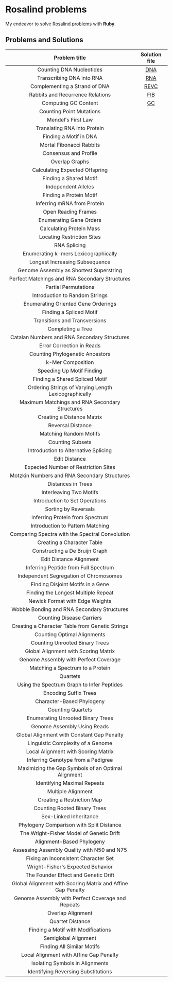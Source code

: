 Rosalind problems
=================

My endeavor to solve [Rosalind problems](http://rosalind.info/problems/list-view/) with **Ruby**.

## Problems and Solutions

|Problem title|Solution file|
|:-----------:|:-----------:|
|Counting DNA Nucleotides|[DNA](dna.rb)|
|Transcribing DNA into RNA|[RNA](rna.rb)|
|Complementing a Strand of DNA|[REVC](revc.rb)|
|Rabbits and Recurrence Relations|[FIB](fib.rb)|
|Computing GC Content|[GC](gc.rb)|
|Counting Point Mutations||
|Mendel's First Law||
|Translating RNA into Protein||
|Finding a Motif in DNA||
|Mortal Fibonacci Rabbits||
|Consensus and Profile||
|Overlap Graphs||
|Calculating Expected Offspring||
|Finding a Shared Motif||
|Independent Alleles||
|Finding a Protein Motif||
|Inferring mRNA from Protein||
|Open Reading Frames||
|Enumerating Gene Orders||
|Calculating Protein Mass||
|Locating Restriction Sites||
|RNA Splicing||
|Enumerating k-mers Lexicographically||
|Longest Increasing Subsequence||
|Genome Assembly as Shortest Superstring||
|Perfect Matchings and RNA Secondary Structures||
|Partial Permutations||
|Introduction to Random Strings||
|Enumerating Oriented Gene Orderings||
|Finding a Spliced Motif||
|Transitions and Transversions||
|Completing a Tree||
|Catalan Numbers and RNA Secondary Structures||
|Error Correction in Reads||
|Counting Phylogenetic Ancestors||
|k-Mer Composition||
|Speeding Up Motif Finding||
|Finding a Shared Spliced Motif||
|Ordering Strings of Varying Length Lexicographically||
|Maximum Matchings and RNA Secondary Structures||
|Creating a Distance Matrix||
|Reversal Distance||
|Matching Random Motifs||
|Counting Subsets||
|Introduction to Alternative Splicing||
|Edit Distance||
|Expected Number of Restriction Sites||
|Motzkin Numbers and RNA Secondary Structures||
|Distances in Trees||
|Interleaving Two Motifs||
|Introduction to Set Operations||
|Sorting by Reversals||
|Inferring Protein from Spectrum||
|Introduction to Pattern Matching||
|Comparing Spectra with the Spectral Convolution||
|Creating a Character Table||
|Constructing a De Bruijn Graph||
|Edit Distance Alignment||
|Inferring Peptide from Full Spectrum||
|Independent Segregation of Chromosomes||
|Finding Disjoint Motifs in a Gene||
|Finding the Longest Multiple Repeat||
|Newick Format with Edge Weights||
|Wobble Bonding and RNA Secondary Structures||
|Counting Disease Carriers||
|Creating a Character Table from Genetic Strings||
|Counting Optimal Alignments||
|Counting Unrooted Binary Trees||
|Global Alignment with Scoring Matrix||
|Genome Assembly with Perfect Coverage||
|Matching a Spectrum to a Protein||
|Quartets||
|Using the Spectrum Graph to Infer Peptides||
|Encoding Suffix Trees||
|Character-Based Phylogeny||
|Counting Quartets||
|Enumerating Unrooted Binary Trees||
|Genome Assembly Using Reads||
|Global Alignment with Constant Gap Penalty||
|Linguistic Complexity of a Genome||
|Local Alignment with Scoring Matrix||
|Inferring Genotype from a Pedigree||
|Maximizing the Gap Symbols of an Optimal Alignment||
|Identifying Maximal Repeats||
|Multiple Alignment||
|Creating a Restriction Map||
|Counting Rooted Binary Trees||
|Sex-Linked Inheritance||
|Phylogeny Comparison with Split Distance||
|The Wright-Fisher Model of Genetic Drift||
|Alignment-Based Phylogeny||
|Assessing Assembly Quality with N50 and N75||
|Fixing an Inconsistent Character Set||
|Wright-Fisher's Expected Behavior||
|The Founder Effect and Genetic Drift||
|Global Alignment with Scoring Matrix and Affine Gap Penalty||
|Genome Assembly with Perfect Coverage and Repeats||
|Overlap Alignment||
|Quartet Distance||
|Finding a Motif with Modifications||
|Semiglobal Alignment||
|Finding All Similar Motifs||
|Local Alignment with Affine Gap Penalty||
|Isolating Symbols in Alignments||
|Identifying Reversing Substitutions||
